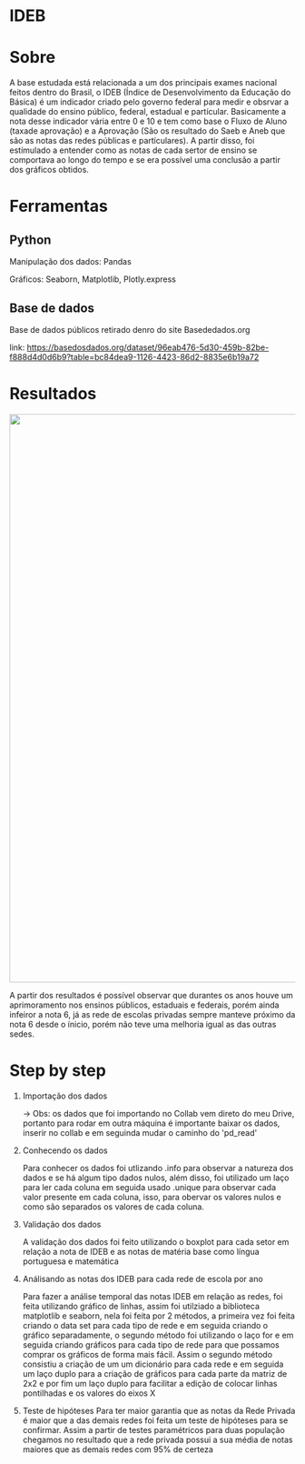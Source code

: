 # IDEB

# Sobre
A base estudada está relacionada a um dos principais exames nacional feitos dentro do Brasil, o IDEB (Índice de Desenvolvimento da Educação do Básica) é um indicador criado pelo governo federal para medir e obsrvar a qualidade do ensino público, federal, estadual e partícular. Basicamente a nota desse indicador vária entre 0 e 10 e tem como base o Fluxo de Aluno (taxade aprovação) e a Aprovação (São os resultado do Saeb e Aneb que são as notas das redes públicas e partículares).
A partir disso, foi estímulado a entender como as notas de cada sertor de ensino se comportava ao longo do tempo e se era possível uma conclusão a partir dos gráficos obtidos.

# Ferramentas
## Python
Manipulação dos dados: Pandas

Gráficos: Seaborn, Matplotlib, Plotly.express
## Base de dados
Base de dados públicos retirado denro do site Basededados.org

link: https://basedosdados.org/dataset/96eab476-5d30-459b-82be-f888d4d0d6b9?table=bc84dea9-1126-4423-86d2-8835e6b19a72


# Resultados
<div align="center">
<img src="https://github.com/renanwta/IDEB/assets/161327900/7b90c3aa-9bdd-4830-b5cf-4509ad09df55" width="1000px" />
</div>

A partir dos resultados é possível observar que durantes os anos houve um aprimoramento nos ensinos públicos, estaduais e federais, porém ainda infeiror a nota 6, já as rede de escolas privadas sempre manteve próximo da nota 6 desde o ínicio, porém não teve uma melhoria igual as das outras sedes.

# Step by step
1. Importação dos dados

   -> Obs: os dados que foi importando no Collab vem direto do meu Drive, portanto para rodar em outra máquina é importante baixar os dados, inserir no collab e em seguinda mudar o caminho do 'pd_read'
   
3. Conhecendo os dados

   Para conhecer os dados foi utlizando .info para observar a natureza dos dados e se há algum tipo dados nulos, além disso, foi utilizado um laço para ler cada coluna em seguida usado .unique para observar cada valor presente em cada coluna, isso, para obervar os valores nulos e como são separados os valores de cada coluna.
   
5. Validação dos dados

   A validação dos dados foi feito utilizando o boxplot para cada setor em relação a nota de IDEB e as notas de matéria base como língua portuguesa e matemática
   
6. Análisando as notas dos IDEB para cada rede de escola por ano

   Para fazer a análise temporal das notas IDEB em relação as redes, foi feita utilizando gráfico de linhas, assim foi utilziado a biblioteca matplotlib e seaborn, nela foi feita por 2 métodos, a primeira vez foi feita criando o data set para cada tipo de rede e em seguida criando o gráfico separadamente, o segundo método foi utilizando o laço for e em seguida criando gráficos para cada tipo de rede para que possamos comprar os gráficos de forma mais fácil.
   Assim o segundo método consistiu a criação de um um dicionário para cada rede e em seguida um laço duplo para a criação de gráficos para cada parte da matriz de 2x2 e por fim um laço duplo para facilitar a edição de colocar linhas pontilhadas e os valores do eixos X
   
8. Teste de hipóteses
   Para ter maior garantia que as notas da Rede Privada é maior que a das demais redes foi feita um teste de hipóteses para se confirmar.
   Assim a partir de testes paramétricos para duas população chegamos no resultado que a rede privada possui a sua média de notas maiores que as demais redes com 95% de certeza
 


